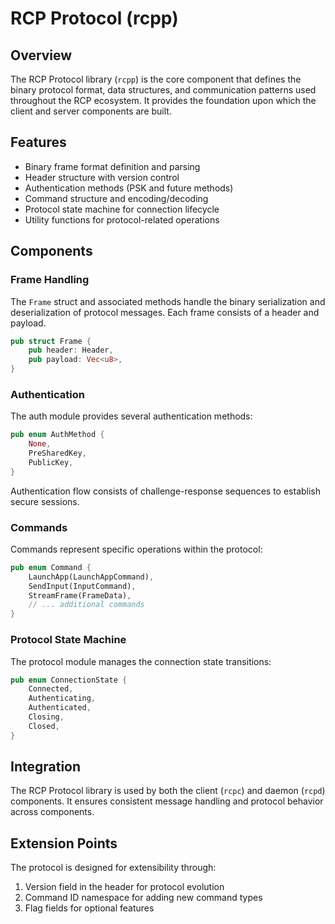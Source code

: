 # RCP Protocol (rcpp)

## Overview

The RCP Protocol library (`rcpp`) is the core component that defines the binary protocol format, data structures, and communication patterns used throughout the RCP ecosystem. It provides the foundation upon which the client and server components are built.

## Features

- Binary frame format definition and parsing
- Header structure with version control
- Authentication methods (PSK and future methods)
- Command structure and encoding/decoding
- Protocol state machine for connection lifecycle
- Utility functions for protocol-related operations

## Components

### Frame Handling

The `Frame` struct and associated methods handle the binary serialization and deserialization of protocol messages. Each frame consists of a header and payload.

```rust
pub struct Frame {
    pub header: Header,
    pub payload: Vec<u8>,
}
```

### Authentication

The auth module provides several authentication methods:

```rust
pub enum AuthMethod {
    None,
    PreSharedKey,
    PublicKey,
}
```

Authentication flow consists of challenge-response sequences to establish secure sessions.

### Commands

Commands represent specific operations within the protocol:

```rust
pub enum Command {
    LaunchApp(LaunchAppCommand),
    SendInput(InputCommand),
    StreamFrame(FrameData),
    // ... additional commands
}
```

### Protocol State Machine

The protocol module manages the connection state transitions:

```rust
pub enum ConnectionState {
    Connected,
    Authenticating,
    Authenticated,
    Closing,
    Closed,
}
```

## Integration

The RCP Protocol library is used by both the client (`rcpc`) and daemon (`rcpd`) components. It ensures consistent message handling and protocol behavior across components.

## Extension Points

The protocol is designed for extensibility through:

1. Version field in the header for protocol evolution
2. Command ID namespace for adding new command types
3. Flag fields for optional features
